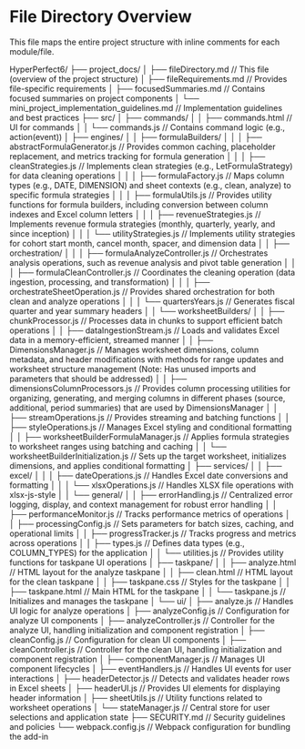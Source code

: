 # File Directory Overview

This file maps the entire project structure with inline comments for each module/file.

HyperPerfect6/
├── project_docs/
│   ├── fileDirectory.md                // This file (overview of the project structure)
│   ├── fileRequirements.md             // Provides file-specific requirements
│   ├── focusedSummaries.md             // Contains focused summaries on project components
│   └── mini_project_implementation_guidelines.md  // Implementation guidelines and best practices
├── src/
│   ├── commands/
│   │   ├── commands.html               // UI for commands
│   │   └── commands.js                 // Contains command logic (e.g., action(event))
│   ├── engines/
│   │   ├── formulaBuilders/
│   │   │   ├── abstractFormulaGenerator.js // Provides common caching, placeholder replacement, and metrics tracking for formula generation
│   │   │   ├── cleanStrategies.js      // Implements clean strategies (e.g., LetFormulaStrategy) for data cleaning operations
│   │   │   ├── formulaFactory.js       // Maps column types (e.g., DATE, DIMENSION) and sheet contexts (e.g., clean, analyze) to specific formula strategies
│   │   │   ├── formulaUtils.js         // Provides utility functions for formula builders, including conversion between column indexes and Excel column letters
│   │   │   ├── revenueStrategies.js    // Implements revenue formula strategies (monthly, quarterly, yearly, and since inception)
│   │   │   └── utilityStrategies.js    // Implements utility strategies for cohort start month, cancel month, spacer, and dimension data
│   │   ├── orchestration/
│   │   │   ├── formulaAnalyzeController.js // Orchestrates analysis operations, such as revenue analysis and pivot table generation
│   │   │   ├── formulaCleanController.js   // Coordinates the cleaning operation (data ingestion, processing, and transformation)
│   │   │   ├── orchestrateSheetOperation.js // Provides shared orchestration for both clean and analyze operations
│   │   │   └── quartersYears.js         // Generates fiscal quarter and year summary headers
│   │   └── worksheetBuilders/
│   │       ├── chunkProcessor.js        // Processes data in chunks to support efficient batch operations
│   │       ├── dataIngestionStream.js   // Loads and validates Excel data in a memory-efficient, streamed manner
│   │       ├── DimensionsManager.js     // Manages worksheet dimensions, column metadata, and header modifications with methods for range updates and worksheet structure management (Note: Has unused imports and parameters that should be addressed)
│   │       ├── dimensionsColumnProcessors.js     // Provides column processing utilities for organizing, generating, and merging columns in different phases (source, additional, period summaries) that are used by DimensionsManager
│   │       ├── streamOperations.js      // Provides streaming and batching functions
│   │       ├── styleOperations.js       // Manages Excel styling and conditional formatting
│   │       ├── worksheetBuilderFormulaManager.js // Applies formula strategies to worksheet ranges using batching and caching
│   │       └── worksheetBuilderInitialization.js // Sets up the target worksheet, initializes dimensions, and applies conditional formatting
│   ├── services/
│   │   ├── excel/
│   │   │   ├── dateOperations.js        // Handles Excel date conversions and formatting
│   │   │   └── xlsxOperations.js        // Handles XLSX file operations with xlsx-js-style
│   │   └── general/
│   │       ├── errorHandling.js         // Centralized error logging, display, and context management for robust error handling
│   │       ├── performanceMonitor.js    // Tracks performance metrics of operations
│   │       ├── processingConfig.js      // Sets parameters for batch sizes, caching, and operational limits
│   │       ├── progressTracker.js       // Tracks progress and metrics across operations
│   │       ├── types.js                 // Defines data types (e.g., COLUMN_TYPES) for the application
│   │       └── utilities.js             // Provides utility functions for taskpane UI operations
│   ├── taskpane/
│   │   ├── analyze.html                // HTML layout for the analyze taskpane
│   │   ├── clean.html                  // HTML layout for the clean taskpane
│   │   ├── taskpane.css                // Styles for the taskpane
│   │   ├── taskpane.html               // Main HTML for the taskpane
│   │   └── taskpane.js                 // Initializes and manages the taskpane
│   └── ui/
│       ├── analyze.js                 // Handles UI logic for analyze operations
│       ├── analyzeConfig.js           // Configuration for analyze UI components
│       ├── analyzeController.js       // Controller for the analyze UI, handling initialization and component registration
│       ├── cleanConfig.js             // Configuration for clean UI components
│       ├── cleanController.js         // Controller for the clean UI, handling initialization and component registration
│       ├── componentManager.js        // Manages UI component lifecycles
│       ├── eventHandlers.js           // Handles UI events for user interactions
│       ├── headerDetector.js          // Detects and validates header rows in Excel sheets
│       ├── headerUI.js                // Provides UI elements for displaying header information
│       ├── sheetUtils.js              // Utility functions related to worksheet operations
│       └── stateManager.js            // Central store for user selections and application state
├── SECURITY.md                       // Security guidelines and policies
└── webpack.config.js                 // Webpack configuration for bundling the add-in
